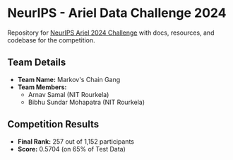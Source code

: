 # NeurIPS - Ariel Data Challenge 2024

Repository for [NeurIPS Ariel 2024 Challenge](https://www.kaggle.com/competitions/ariel-data-challenge-2024) with docs, resources, and codebase for the competition.

## Team Details
- **Team Name:** Markov's Chain Gang
- **Team Members:** 
  - Arnav Samal (NIT Rourkela)
  - Bibhu Sundar Mohapatra (NIT Rourkela)

## Competition Results
- **Final Rank:** 257 out of 1,152 participants
- **Score:** 0.5704 (on 65% of Test Data)